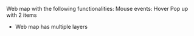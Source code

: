 Web map with the following functionalities: 
    Mouse events: Hover
    Pop up with 2 items
* Web map has multiple layers 
